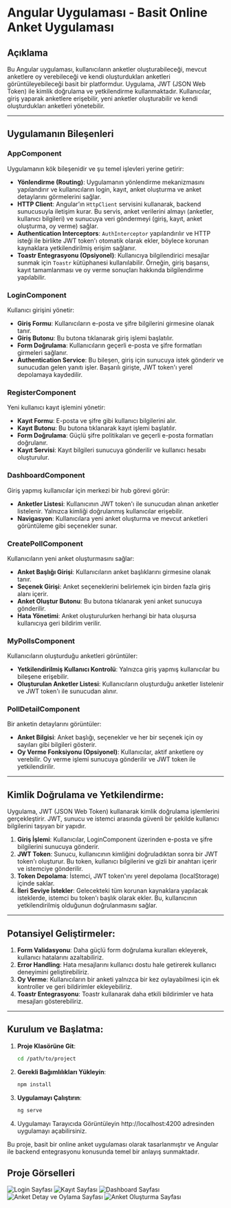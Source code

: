 # Angular Uygulaması - Basit Online Anket Uygulaması

## Açıklama

Bu Angular uygulaması, kullanıcıların anketler oluşturabileceği, mevcut anketlere oy verebileceği ve kendi oluşturdukları anketleri görüntüleyebileceği basit bir platformdur. Uygulama, JWT (JSON Web Token) ile kimlik doğrulama ve yetkilendirme kullanmaktadır. Kullanıcılar, giriş yaparak anketlere erişebilir, yeni anketler oluşturabilir ve kendi oluşturdukları anketleri yönetebilir.

---

## Uygulamanın Bileşenleri

### **AppComponent**
Uygulamanın kök bileşenidir ve şu temel işlevleri yerine getirir:
- **Yönlendirme (Routing)**: Uygulamanın yönlendirme mekanizmasını yapılandırır ve kullanıcıların login, kayıt, anket oluşturma ve anket detaylarını görmelerini sağlar.
- **HTTP Client**: Angular’ın `HttpClient` servisini kullanarak, backend sunucusuyla iletişim kurar. Bu servis, anket verilerini almayı (anketler, kullanıcı bilgileri) ve sunucuya veri göndermeyi (giriş, kayıt, anket oluşturma, oy verme) sağlar.
- **Authentication Interceptors**: `AuthInterceptor` yapılandırılır ve HTTP isteği ile birlikte JWT token'ı otomatik olarak ekler, böylece korunan kaynaklara yetkilendirilmiş erişim sağlanır.
- **Toastr Entegrasyonu (Opsiyonel)**: Kullanıcıya bilgilendirici mesajlar sunmak için `Toastr` kütüphanesi kullanılabilir. Örneğin, giriş başarısı, kayıt tamamlanması ve oy verme sonuçları hakkında bilgilendirme yapılabilir.

### **LoginComponent**
Kullanıcı girişini yönetir:
- **Giriş Formu**: Kullanıcıların e-posta ve şifre bilgilerini girmesine olanak tanır.
- **Giriş Butonu**: Bu butona tıklanarak giriş işlemi başlatılır.
- **Form Doğrulama**: Kullanıcıların geçerli e-posta ve şifre formatları girmeleri sağlanır.
- **Authentication Service**: Bu bileşen, giriş için sunucuya istek gönderir ve sunucudan gelen yanıtı işler. Başarılı girişte, JWT token'ı yerel depolamaya kaydedilir.

### **RegisterComponent**
Yeni kullanıcı kayıt işlemini yönetir:
- **Kayıt Formu**: E-posta ve şifre gibi kullanıcı bilgilerini alır.
- **Kayıt Butonu**: Bu butona tıklanarak kayıt işlemi başlatılır.
- **Form Doğrulama**: Güçlü şifre politikaları ve geçerli e-posta formatları doğrulanır.
- **Kayıt Servisi**: Kayıt bilgileri sunucuya gönderilir ve kullanıcı hesabı oluşturulur.

### **DashboardComponent**
Giriş yapmış kullanıcılar için merkezi bir hub görevi görür:
- **Anketler Listesi**: Kullanıcının JWT token'ı ile sunucudan alınan anketler listelenir. Yalnızca kimliği doğrulanmış kullanıcılar erişebilir.
- **Navigasyon**: Kullanıcılara yeni anket oluşturma ve mevcut anketleri görüntüleme gibi seçenekler sunar.

### **CreatePollComponent**
Kullanıcıların yeni anket oluşturmasını sağlar:
- **Anket Başlığı Girişi**: Kullanıcıların anket başlıklarını girmesine olanak tanır.
- **Seçenek Girişi**: Anket seçeneklerini belirlemek için birden fazla giriş alanı içerir.
- **Anket Oluştur Butonu**: Bu butona tıklanarak yeni anket sunucuya gönderilir.
- **Hata Yönetimi**: Anket oluşturulurken herhangi bir hata oluşursa kullanıcıya geri bildirim verilir.

### **MyPollsComponent**
Kullanıcıların oluşturduğu anketleri görüntüler:
- **Yetkilendirilmiş Kullanıcı Kontrolü**: Yalnızca giriş yapmış kullanıcılar bu bileşene erişebilir.
- **Oluşturulan Anketler Listesi**: Kullanıcıların oluşturduğu anketler listelenir ve JWT token'ı ile sunucudan alınır.

### **PollDetailComponent**
Bir anketin detaylarını görüntüler:
- **Anket Bilgisi**: Anket başlığı, seçenekler ve her bir seçenek için oy sayıları gibi bilgileri gösterir.
- **Oy Verme Fonksiyonu (Opsiyonel)**: Kullanıcılar, aktif anketlere oy verebilir. Oy verme işlemi sunucuya gönderilir ve JWT token ile yetkilendirilir.

---

## Kimlik Doğrulama ve Yetkilendirme:

Uygulama, JWT (JSON Web Token) kullanarak kimlik doğrulama işlemlerini gerçekleştirir. JWT, sunucu ve istemci arasında güvenli bir şekilde kullanıcı bilgilerini taşıyan bir yapıdır.

1. **Giriş İşlemi**: Kullanıcılar, LoginComponent üzerinden e-posta ve şifre bilgilerini sunucuya gönderir.
2. **JWT Token**: Sunucu, kullanıcının kimliğini doğruladıktan sonra bir JWT token'ı oluşturur. Bu token, kullanıcı bilgilerini ve gizli bir anahtarı içerir ve istemciye gönderilir.
3. **Token Depolama**: İstemci, JWT token'ını yerel depolama (localStorage) içinde saklar.
4. **İleri Seviye İstekler**: Gelecekteki tüm korunan kaynaklara yapılacak isteklerde, istemci bu token'ı başlık olarak ekler. Bu, kullanıcının yetkilendirilmiş olduğunun doğrulanmasını sağlar.

---

## Potansiyel Geliştirmeler:

1. **Form Validasyonu**: Daha güçlü form doğrulama kuralları ekleyerek, kullanıcı hatalarını azaltabiliriz.
2. **Error Handling**: Hata mesajlarını kullanıcı dostu hale getirerek kullanıcı deneyimini geliştirebiliriz.
3. **Oy Verme**: Kullanıcıların bir anketi yalnızca bir kez oylayabilmesi için ek kontroller ve geri bildirimler ekleyebiliriz.
4. **Toastr Entegrasyonu**: Toastr kullanarak daha etkili bildirimler ve hata mesajları gösterebiliriz.

---

## Kurulum ve Başlatma:

1. **Proje Klasörüne Git**:
   ```bash
   cd /path/to/project
2. **Gerekli Bağımlılıkları Yükleyin**:

   ```bash
   npm install
3. **Uygulamayı Çalıştırın**:
   ```bash
   ng serve

4. Uygulamayı Tarayıcıda Görüntüleyin
http://localhost:4200 adresinden uygulamayı açabilirsiniz.

Bu proje, basit bir online anket uygulaması olarak tasarlanmıştır ve Angular ile backend entegrasyonu konusunda temel bir anlayış sunmaktadır.

## Proje Görselleri
![Login Sayfası](https://github.com/mehmetgulcu/Simple-Online-Survey-Application-Client/blob/main/assets/login.PNG)
![Kayıt Sayfası](https://github.com/mehmetgulcu/Simple-Online-Survey-Application-Client/blob/main/assets/register.PNG)
![Dashboard Sayfası](https://github.com/mehmetgulcu/Simple-Online-Survey-Application-Client/blob/main/assets/dashboard.PNG)
![Anket Detay ve Oylama Sayfası](https://github.com/mehmetgulcu/Simple-Online-Survey-Application-Client/blob/main/assets/poll-detail.PNG)
![Anket Oluşturma Sayfası](https://github.com/mehmetgulcu/Simple-Online-Survey-Application-Client/blob/main/assets/create-poll.PNG)